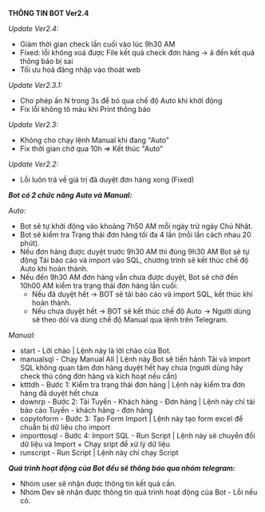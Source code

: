 **THÔNG TIN BOT Ver2.4**

_Update Ver2.4:_
- Giảm thời gian check lần cuối vào lúc 9h30 AM
- Fixed: lỗi không xoá được File kết quả check đơn hàng -> ã đến kết quả thông báo bị sai
- Tối ưu hoá đăng nhập vào thoát web

_Update Ver2.3.1:_
- Cho phép ấn N trong 3s để bỏ qua chế độ Auto khi khởi động
- Fix lỗi không tô màu khi Print thông báo

_Update Ver2.3:_
- Không cho chạy lệnh Manual khi đang "Auto"
- Fix thời gian chờ qua 10h => Kết thúc "Auto"

_Update Ver2.2:_
- Lỗi luôn trả về giá trị đã duyệt đơn hàng xong (Fixed)

_**Bot có 2 chức năng Auto và Manual:**_

_Auto:_

- Bot sẽ tự khởi động vào khoảng 7h50 AM mỗi ngày trừ ngày Chủ Nhật.
- Bot sẽ kiểm tra Trạng thái đơn hàng tối đa 4 lần (mỗi lần cách nhau 20 phút).
- Nếu đơn hàng được duyệt trước 9h30 AM thì đúng 9h30 AM Bot sẽ tự động Tải báo cáo và import vào SQL, chương trình sẽ kết thúc chế độ Auto khi hoàn thành.
- Nếu đến 9h30 AM đơn hàng vẫn chưa được duyệt, Bot sẽ chờ đến 10h00 AM kiểm tra trạng thái đơn hàng lần cuối:
    + Nếu đã duyệt hết -> BOT sẽ tải báo cáo và import SQL, kết thúc khi hoàn thành.
    + Nếu chưa duyệt hết -> BOT sẽ kết thúc chế độ Auto -> Người dùng sẽ theo dõi và dùng chế độ Manual qua lệnh trên Telegram.

_Manual:_

- start - Lời chào | Lệnh này là lời chào của Bot.
- manualsql - Chạy Manual All | Lệnh này Bot sẽ tiền hành Tải và import SQL không quan tâm đơn hàng duyệt hết hay chưa (người dùng hãy check thủ công đơn hàng và kích hoạt nếu cần)
- ktttdh - Bước 1: Kiểm tra trạng thái đơn hàng | Lệnh này kiểm tra đơn hàng đã duyệt hết chưa
- downrp - Bước 2: Tải Tuyến - Khách hàng - Đơn hàng | Lệnh này chỉ tải báo cáo Tuyến - khách hàng - đơn hàng
- copytoform - Bước 3: Tạo Form Import | Lệnh này tạo form excel để chuẩn bị dữ liệu cho import
- importtosql - Bước 4: Import SQL - Run Script | Lệnh này sẽ chuyển đổi dữ liệu và Import + Chạy sript để xử lý dữ liệu
- runscript - Run Script | Lệnh này chỉ chạy Script

_**Quá trình hoạt động của Bot đều sẽ thông báo qua nhóm telegram:**_
- Nhóm user sẽ nhận được thông tin kết quả cần.
- Nhóm Dev sẽ nhận được thông tin quá trình hoạt động của Bot - Lỗi nếu có.
